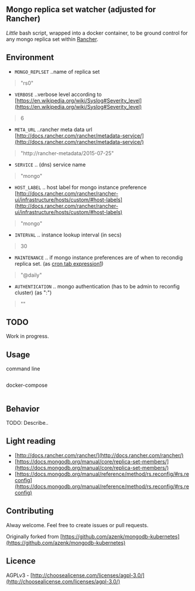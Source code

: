 Mongo replica set watcher (adjusted for Rancher)
---
*Little* bash script, wrapped into a docker container, to be ground control
for any mongo replica set within [Rancher](http://rancher.com/).

Environment
---
* `MONGO_REPLSET` ..name of replica set

> "rs0"

* `VERBOSE` ..verbose level according to [https://en.wikipedia.org/wiki/Syslog#Severity_level](https://en.wikipedia.org/wiki/Syslog#Severity_level)

> 6

* `META_URL` ..rancher meta data url [http://docs.rancher.com/rancher/metadata-service/](http://docs.rancher.com/rancher/metadata-service/)
> "http://rancher-metadata/2015-07-25"

* `SERVICE` .. (dns) service name
> "mongo"

* `HOST_LABEL` .. host label for mongo instance preference [http://docs.rancher.com/rancher/rancher-ui/infrastructure/hosts/custom/#host-labels](http://docs.rancher.com/rancher/rancher-ui/infrastructure/hosts/custom/#host-labels)
> "mongo"

* `INTERVAL` .. instance lookup interval (in secs)

> 30
* `MAINTENANCE` .. if mongo instance preferences are of when to recondig replica set. (as [cron tab expression1](https://github.com/fentas/cronexpr))

> "@daily"

* `AUTHENTICATION` .. mongo authentication (has to be admin to reconfig cluster) (as "<user>:<password>")

> ""

TODO
---
Work in progress.

Usage
---
command line
```sh

```

docker-compose
```yml

```

Behavior
---
TODO: Describe..

Light reading
---
* [http://docs.rancher.com/rancher/](http://docs.rancher.com/rancher/)
* [https://docs.mongodb.org/manual/core/replica-set-members/](https://docs.mongodb.org/manual/core/replica-set-members/)
* [https://docs.mongodb.org/manual/reference/method/rs.reconfig/#rs.reconfig](https://docs.mongodb.org/manual/reference/method/rs.reconfig/#rs.reconfig)

Contributing
---
Alway welcome. Feel free to create issues or pull requests.

Originally forked from [https://github.com/azenk/mongodb-kubernetes](https://github.com/azenk/mongodb-kubernetes)

Licence
---
AGPLv3 - [http://choosealicense.com/licenses/agpl-3.0/](http://choosealicense.com/licenses/agpl-3.0/)
